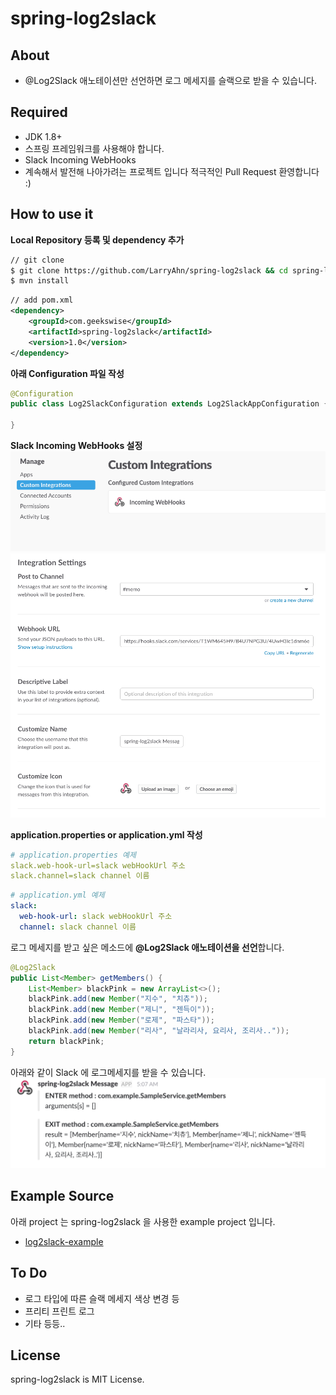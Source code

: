 # spring-log2slack

## About
- @Log2Slack 애노테이션만 선언하면 로그 메세지를 슬랙으로 받을 수 있습니다.

## Required
- JDK 1.8+
- 스프링 프레임워크를 사용해야 합니다.
- Slack Incoming WebHooks
- 계속해서 발전해 나아가려는 프로젝트 입니다 적극적인 Pull Request 환영합니다 :) 

## How to use it

**Local Repository 등록 및 dependency 추가**
```bash
// git clone
$ git clone https://github.com/LarryAhn/spring-log2slack && cd spring-log2slack
$ mvn install
```
```xml
// add pom.xml
<dependency>
    <groupId>com.geekswise</groupId>
    <artifactId>spring-log2slack</artifactId>
    <version>1.0</version>
</dependency>
```

**아래 Configuration 파일 작성**
```java
@Configuration
public class Log2SlackConfiguration extends Log2SlackAppConfiguration {

}
```

**Slack Incoming WebHooks 설정**
![Image of WebHooks1](/images/1.png)
![Image of WebHooks2](/images/2.png)

**application.properties or application.yml 작성**
```yaml
# application.properties 예제
slack.web-hook-url=slack webHookUrl 주소
slack.channel=slack channel 이름
```

```yaml
# application.yml 예제
slack:
  web-hook-url: slack webHookUrl 주소
  channel: slack channel 이름
```

로그 메세지를 받고 싶은 메소드에 **@Log2Slack 애노테이션을 선언**합니다.
```java
@Log2Slack
public List<Member> getMembers() {
    List<Member> blackPink = new ArrayList<>();
    blackPink.add(new Member("지수", "치츄"));
    blackPink.add(new Member("제니", "젠득이"));
    blackPink.add(new Member("로제", "파스타"));
    blackPink.add(new Member("리사", "날라리사, 요리사, 조리사.."));
    return blackPink;
}
```
아래와 같이 Slack 에 로그메세지를 받을 수 있습니다.
![Image of Slack](/images/3.png)

## Example Source
아래 project 는 spring-log2slack 을 사용한 example project 입니다.
- [log2slack-example](https://github.com/LawrenceAhn/log2slack-example)

## To Do
- 로그 타입에 따른 슬랙 메세지 색상 변경 등
- 프리티 프린트 로그
- 기타 등등..

## License
spring-log2slack is MIT License.
